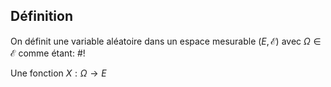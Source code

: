 ## Définition
On définit une variable aléatoire dans un espace mesurable $(E, \mathcal E)$ avec $\Omega \in \mathcal E$ comme étant: #!

Une fonction $X: \Omega \to E$
